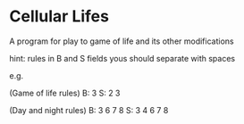 # Cellular Lifes
A program for play to game of life and its other modifications

hint: rules in B and S fields yous should separate with spaces

e.g. 

(Game of life rules)
B: 3
S: 2 3

(Day and night rules)
B: 3 6 7 8
S: 3 4 6 7 8